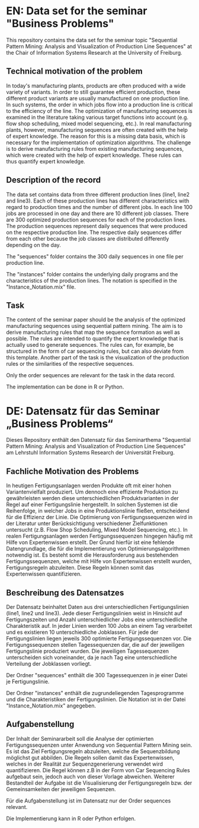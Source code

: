 # EN: Data set for the seminar "Business Problems"

This repository contains the data set for the seminar topic "Sequential Pattern Mining: Analysis and Visualization of Production Line Sequences" at the Chair of Information Systems Research at the University of Freiburg.

## Technical motivation of the problem
In today's manufacturing plants, products are often produced with a wide variety of variants. In order to still guarantee efficient production, these different product variants are usually manufactured on one production line.
In such systems, the order in which jobs flow into a production line is critical to the efficiency of the line. The optimization of manufacturing sequences is examined in the literature taking various target functions into account (e.g. flow shop scheduling, mixed model sequencing, etc.).
In real manufacturing plants, however, manufacturing sequences are often created with the help of expert knowledge. The reason for this is a missing data basis, which is necessary for the implementation of optimization algorithms.
The challenge is to derive manufacturing rules from existing manufacturing sequences, which were created with the help of expert knowledge. These rules can thus quantify expert knowledge.

## Description of the record
The data set contains data from three different production lines (line1, line2 and line3). Each of these production lines has different characteristics with regard to production times and the number of different jobs. In each line 100 jobs are processed in one day and there are 10 different job classes.
There are 300 optimized production sequences for each of the production lines. The production sequences represent daily sequences that were produced on the respective production line. The respective daily sequences differ from each other because the job classes are distributed differently depending on the day.

The "sequences" folder contains the 300 daily sequences in one file per production line.

The "instances" folder contains the underlying daily programs and the characteristics of the production lines. The notation is specified in the "Instance_Notation.mix" file.


## Task

The content of the seminar paper should be the analysis of the optimized manufacturing sequences using sequential pattern mining. The aim is to derive manufacturing rules that map the sequence formation as well as possible.
The rules are intended to quantify the expert knowledge that is actually used to generate sequences. The rules can, for example, be structured in the form of car sequencing rules, but can also deviate from this template. Another part of the task is the visualization of the production rules or the similarities of the respective sequences.

Only the order sequences are relevant for the task in the data record.

The implementation can be done in R or Python.


# DE: Datensatz für das Seminar „Business Problems“ 

Dieses Repository enthält den Datensatz für das Seminarthema "Sequential Pattern Mining: Analysis and Visualization of Production Line Sequences" am Lehrstuhl Information Systems Research der Universität Freiburg.

## Fachliche Motivation des Problems
In heutigen Fertigungsanlagen werden Produkte oft mit einer hohen Variantenvielfalt produziert. Um dennoch eine effiziente Produktion zu gewährleisten werden diese unterschiedlichen Produktvarianten in der Regel auf einer Fertigungslinie hergestellt.
In solchen Systemen ist die Reihenfolge, in welcher Jobs in eine Produktionslinie fließen, entscheidend für die Effizienz der Linie. Die Optimierung von Fertigungssequenzen wird in der Literatur unter Berücksichtigung verschiedener Zielfunktionen untersucht (z.B. Flow Shop Scheduling, Mixed Model Sequencing, etc.).
In realen Fertigungsanlagen werden Fertigungssequenzen hingegen häufig mit Hilfe von Expertenwissen erstellt. Der Grund hierfür ist eine fehlende Datengrundlage, die für die Implementierung von Optimierungsalgorithmen notwendig ist.
Es besteht somit die Herausforderung aus bestehenden Fertigungssequenzen, welche mit Hilfe von Expertenwissen erstellt wurden, Fertigungsregeln abzuleiten. Diese Regeln können somit das Expertenwissen quantifizieren.

## Beschreibung des Datensatzes
Der Datensatz beinhaltet Daten aus drei unterschiedlichen Fertigungslinien (line1, line2 und line3). Jede dieser Fertigungslinien weist in Hinsicht auf Fertigungszeiten und Anzahl unterschiedlicher Jobs eine unterschiedliche Charakteristik auf. In jeder Linien werden 100 Jobs an einem Tag verarbeitet und es existieren 10 unterschiedliche Jobklassen.
Für jede der Fertigungslinien liegen jeweils 300 optimierte Fertigungssequenzen vor. Die Fertigungssequenzen stellen Tagessequenzen dar, die auf der jeweiligen Fertigungslinie produziert wurden. Die jeweiligen Tagessequenzen unterscheiden sich voneinander, da je nach Tag eine unterschiedliche Verteilung der Jobklassen vorliegt.

Der Ordner "sequences" enthält die 300 Tagessequenzen in je einer Datei je Fertigungslinie.

Der Ordner "instances" enthält die zugrundeliegenden Tagesprogramme und die Charakteristiken der Fertigungslinien. Die Notation ist in der Datei "Instance_Notation.mix" angegeben.

## Aufgabenstellung

Der Inhalt der Seminararbeit soll die Analyse der optimierten Fertigungssequenzen unter Anwendung von Sequential Pattern Mining sein. Es ist das Ziel Fertigungsregeln abzuleiten, welche die Sequenzbildung möglichst gut abbilden.
Die Regeln sollen damit das Expertenwissen, welches in der Realität zur Sequenzgenerierung verwendet wird quantifizieren. Die Regel können z.B in der Form von Car Sequencing Rules aufgebaut sein, jedoch auch von dieser Vorlage abweichen. Weiterer Bestandteil der Aufgabe ist die Visualisierung der Fertigungsregeln bzw. der Gemeinsamkeiten der jeweiligen Sequenzen.

Für die Aufgabenstellung ist im Datensatz nur der Order sequences relevant.

Die Implementierung kann in R oder Python erfolgen.
